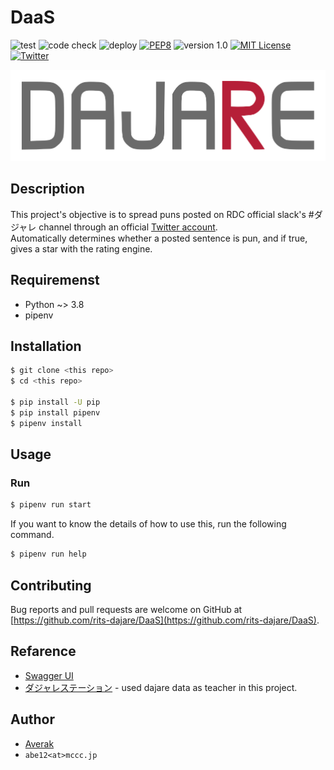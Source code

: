 # DaaS

![test](https://github.com/rits-dajare/DaaS/workflows/test/badge.svg)
![code check](https://github.com/rits-dajare/DaaS/workflows/code%20check/badge.svg)
![deploy](https://github.com/rits-dajare/DaaS/workflows/deploy/badge.svg)
[![PEP8](https://img.shields.io/badge/code%20style-pep8-orange.svg)](https://www.python.org/dev/peps/pep-0008/)
![version 1.0](https://img.shields.io/badge/version-1.0-yellow.svg)
[![MIT License](http://img.shields.io/badge/license-MIT-blue.svg?style=flat)](LICENSE)
[![Twitter](https://img.shields.io/badge/Twitter-%40rits_dajare-blue?style=flat-square&logo=twitter)](https://twitter.com/rits_dajare)

<div align="center">

![](https://raw.githubusercontent.com/Ritsumeikan-Dajare-Circle/media/d72e2dbf8459689384af0de9e8b8d3e2d36a9cd2/logo/source.svg?sanitize=true)

</div>

## Description

This project's objective is to spread puns posted on RDC official slack's #ダジャレ channel through an official [Twitter account](https://twitter.com/rits_dajare).<br>
Automatically determines whether a posted sentence is pun, and if true, gives a star with the rating engine.

## Requiremenst

- Python ~> 3.8
- pipenv

## Installation

```sh
$ git clone <this repo>
$ cd <this repo>

$ pip install -U pip
$ pip install pipenv
$ pipenv install
```

## Usage

### Run

```sh
$ pipenv run start
```

If you want to know the details of how to use this, run the following command.

```sh
$ pipenv run help
```

## Contributing

Bug reports and pull requests are welcome on GitHub at [https://github.com/rits-dajare/DaaS](https://github.com/rits-dajare/DaaS).

## Refarence

- [Swagger UI](https://api.abelab.dev/daas/docs)
- [ダジャレステーション](https://dajare.jp/) - used dajare data as teacher in this project.

## Author

- [Averak](https://github.com/averak)
- `abe12<at>mccc.jp`
